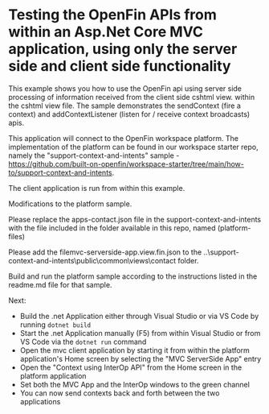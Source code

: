 # Testing the OpenFin APIs from within an Asp.Net Core MVC application, using only the server side and client side functionality

This example shows you how to use the OpenFin api using server side processing of information received from the client side cshtml view. within the cshtml view file. The sample demonstrates the sendContext (fire a context) and addContextListener (listen for / receive context broadcasts)  apis.

This application will connect to the OpenFin workspace platform. The implementation of the platform can be found in our workspace starter repo, namely the "support-context-and-intents" sample - https://github.com/built-on-openfin/workspace-starter/tree/main/how-to/support-context-and-intents.

The client application is run from within this example.



Modifications to the platform sample.

Please replace the apps-contact.json file in the support-context-and-intents with the file included in the folder available in this repo, named (platform-files)

Please add the filemvc-serverside-app.view.fin.json to the ..\support-context-and-intents\public\common\views\contact folder.

Build and run the platform sample according to the instructions listed in the readme.md file for that sample.

Next:

* Build the .net Application either through Visual Studio or via VS Code by running `dotnet build`
* Start the .net Application manually (F5) from within Visual Studio or from VS Code via the `dotnet run` command
* Open the mvc client application by starting it from within the platform application's Home screen by selecting the "MVC ServerSide App" entry
* Open the "Context using InterOp API" from the Home screen in the platform application
* Set both the MVC App and the InterOp windows to the green channel
* You can now send contexts back and forth between the two applications

